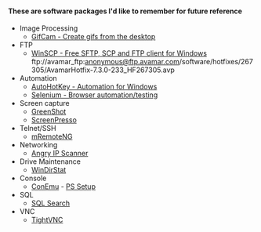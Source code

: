 #### These are software packages I'd like to remember for future reference

- Image Processing
  - [GifCam - Create gifs from the desktop](http://blog.bahraniapps.com/gifcam/)
- FTP
  - [WinSCP - Free SFTP, SCP and FTP client for Windows](https://winscp.net/)
  ftp://avamar_ftp:anonymous@ftp.avamar.com/software/hotfixes/267305/AvamarHotfix-7.3.0-233_HF267305.avp
- Automation
  - [AutoHotKey - Automation for Windows](http://ahkscript.org/)
  - [Selenium - Browser automation/testing](http://www.seleniumhq.org/)
- Screen capture
  - [GreenShot](http://getgreenshot.org/)
  - [ScreenPresso](https://www.screenpresso.com/)
- Telnet/SSH
  - [mRemoteNG](http://mremoteng.org)
- Networking
  - [Angry IP Scanner](http://angryip.org/download/#windows)
- Drive Maintenance
  - [WinDirStat](https://windirstat.net/)
- Console
  - [ConEmu](https://conemu.github.io/) - [PS Setup](https://blogs.endjin.com/2016/02/improve-your-windows-command-prompt-and-powershell-experience-with-conemu/)
- SQL
  - [SQL Search](https://www.red-gate.com/products/sql-development/sql-search/)
- VNC
  - [TightVNC](http://www.tightvnc.com/)
